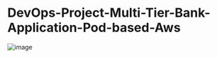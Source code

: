 # DevOps-Project-Multi-Tier-Bank-Application-Pod-based-Aws
![image](https://github.com/user-attachments/assets/c160fa6c-5ef4-423f-86d3-bcea10c658d2)

